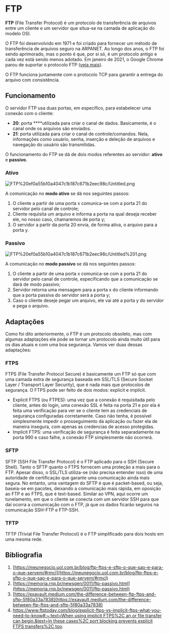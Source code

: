 # FTP

**FTP** (File Transfer Protocol) é um protocolo de transferência de arquivos entre um cliente e um servidor que situa-se na camada de aplicação do modelo OSI.

O FTP foi desenvolvido em 1971 e foi criado para fornecer um método de transferência de arquivos seguro na ARPANET. Ao longo dos anos, o FTP foi sendo aprimorado, mas o ponto é que, por si só, é um protocolo antigo e cada vez está sendo menos adotado. Em janeiro de 2021, o Google Chrome parou de suportar o protocolo FTP ([veja mais](https://tecnoblog.net/303161/google-chrome-fim-suporte-ftp/)).

O FTP funciona juntamente com o protocolo TCP para garantir a entrega do arquivo com consistência. 

## Funcionamento

O servidor FTP usa duas portas, em específico, para estabelecer uma conexão com o cliente:

- **20**: porta ****utilizada para criar o canal de dados. Basicamente, é o canal onde os arquivos são enviados.
- **21**: porta utilizada para criar o canal de controle/comandos. Nela, informações como usuário, senha, inserção e deleção de arquivos e navegação do usuário são transmitidas.

O funcionamento do FTP se dá de dois modos referentes ao servidor: **ativo** e **passivo**.

### Ativo

![FTP%20ef0a55b10a4047c1b187c671b2eec98c/Untitled.png](FTP%20ef0a55b10a4047c1b187c671b2eec98c/Untitled.png)

A comunicação no **modo ativo** se dá nos seguintes passos:

1. O cliente a partir de uma porta x comunica-se com a porta 21 do servidor pelo canal de controle;
2. Cliente requisita um arquivo e informa a porta na qual deseja receber ele, no nosso caso, chamaremos de porta y;
3. O servidor a partir da porta 20 envia, de forma ativa, o arquivo para a porta y.

### Passivo

![FTP%20ef0a55b10a4047c1b187c671b2eec98c/Untitled%201.png](FTP%20ef0a55b10a4047c1b187c671b2eec98c/Untitled%201.png)

A comunicação no **modo passivo** se dá nos seguintes passos:

1. O cliente a partir de uma porta x comunica-se com a porta 21 do servidor pelo canal de controle, especificando que a comunicação se dará de modo passivo;
2. Servidor retorna uma mensagem para a porta x do cliente informando que a porta passiva do servidor será a porta y;
3. Caso o cliente deseje pegar um arquivo, ele vai até a porta y do servidor e pega o arquivo. 

## Adaptações

Como foi dito anteriormente, o FTP é um protocolo obsoleto, mas com algumas adaptações ele pode se tornar um protocolo ainda muito útil para os dias atuais e com uma boa segurança. Vamos ver duas dessas adaptações:

### FTPS

FTPS (File Transfer Protocol Secure) é basicamente um FTP só que com uma camada extra de segurança baseada em SSL/TLS (Secure Socket Layer / Transport Layer Security), que é nada mais que protocolos de segurança. O FTPS pode ser feito de dois modos: explicit e implicit.

- Explicit FTPS (ou FTPES): uma vez que a conexão é requisitada pelo cliente, antes do login, uma conexão SSL é feita na porta 21 e por ela é feita uma verificação para ver se o cliente tem as credenciais de segurança configuradas corretamente. Caso não tenha, é possível simplesmente impedir o prosseguimento da aplicação ou fazer ela de maneira insegura, com apenas as credencias de acesso protegidas.
- Implicit FTPS: uma verificação de segurança é feita separadamente na porta 990 e caso falhe, a conexão FTP simplesmente não ocorrerá.

### SFTP

SFTP (SSH File Transfer Protocol) é o FTP aplicado para o SSH (Secure Shell). Tanto o SFTP quanto o FTPS fornecem uma proteção a mais para o FTP. Apesar disso, o SSL/TLS utiliza-se (não precisa entender isso) de uma autoridade de certificação que garante uma comunicação ainda mais segura. No entanto, uma vantagem do SFTP é que é packet-based, ou seja, baseia-se em pacotes, deixando a comunicação mais rápida, em oposição ao FTP e ao FTPS, que é text-based. Similar ao VPN, aqui ocorre um tunelamento, em que o cliente se conecta com um servidor SSH para que daí ocorra a comunicação com o FTP, já que os dados ficarão seguros na comunicação SSH-FTP e FTP-SSH.

### TFTP

TFTP (Trivial File Transfer Protocol) é o FTP simplificado para dois hosts em uma mesma rede.

## Bibliografia

1. [https://meunegocio.uol.com.br/blog/ftp-ftps-e-sftp-o-que-sao-e-para-o-que-servem/#rmcl](https://meunegocio.uol.com.br/blog/ftp-ftps-e-sftp-o-que-sao-e-para-o-que-servem/#rmcl)
2. [https://memoria.rnp.br/newsgen/0011/ftp-passivo.html](https://memoria.rnp.br/newsgen/0011/ftp-passivo.html)
3. [https://exavault.medium.com/the-difference-between-ftp-ftps-and-sftp-5f80a33a7838](https://exavault.medium.com/the-difference-between-ftp-ftps-and-sftp-5f80a33a7838)
4. [https://www.ftptoday.com/blog/explicit-ftps-vs-implicit-ftps-what-you-need-to-know#:~:text=When using implicit FTPS%2C an,or file transfer can begin.&text=In these cases%2C port blocking,prevents explicit FTPS transfers%2C too](https://www.ftptoday.com/blog/explicit-ftps-vs-implicit-ftps-what-you-need-to-know#:~:text=When%20using%20implicit%20FTPS%2C%20an,or%20file%20transfer%20can%20begin.&text=In%20these%20cases%2C%20port%20blocking,prevents%20explicit%20FTPS%20transfers%2C%20too).